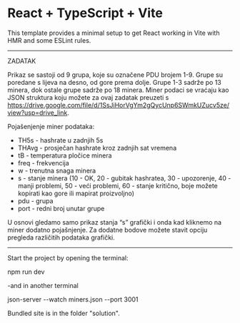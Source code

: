 # React + TypeScript + Vite

This template provides a minimal setup to get React working in Vite with HMR and some ESLint rules.

---

ZADATAK

Prikaz se sastoji od 9 grupa, koje su označene PDU brojem 1-9. Grupe su poredane s lijeva na desno, od gore prema dolje. Grupe 1-3 sadrže po 13 minera, dok ostale grupe sadrže po 18 minera. Miner podaci se vraćaju kao JSON struktura koju možete za ovaj zadatak preuzeti s https://drive.google.com/file/d/1SsJiHorVgYm2gQycUnp6SWmkUZucv5ze/view?usp=drive_link.

Pojašenjenje miner podataka:

- TH5s - hashrate u zadnjih 5s
- THAvg - prosječan hashrate kroz zadnjih sat vremena
- tB - temperatura pločice minera
- freq - frekvencija
- w - trenutna snaga minera
- s - stanje minera (10 - OK, 20 - gubitak hashratea, 30 - upozorenje, 40 - manji problemi, 50 - veći problemi, 60 - stanje kritično, boje možete kopirati kao gore ili mapirat proizvoljno)
- pdu - grupa
- port - redni broj unutar grupe

U osnovi gledamo samo prikaz stanja “s” grafički i onda kad kliknemo na miner dodatno pojašnjenje. Za dodatne bodove možete stavit opciju pregleda različitih podataka grafički.

---

Start the project by opening the terminal:

npm run dev

-and in another terminal

json-server --watch miners.json --port 3001

Bundled site is in the folder "solution".
